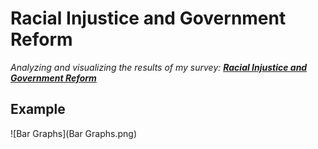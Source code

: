 # Racial Injustice and Government Reform
_Analyzing and visualizing the results of my survey: [**Racial Injustice and Government Reform**](https://forms.gle/F4E9skvMjCgYvc1C9)_

## Example
![Bar Graphs](Bar Graphs.png)
